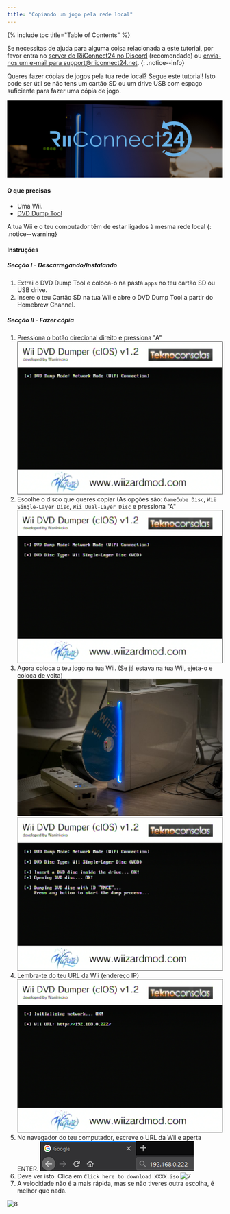 ```yaml
---
title: "Copiando um jogo pela rede local"
---
```


{% include toc title="Table of Contents" %}

Se necessitas de ajuda para alguma coisa relacionada a este tutorial, por favor entra no [server do RiiConnect24 no Discord](https://discord.gg/b4Y7jfD) (recomendado) ou [envia-nos um e-mail para support@riiconnect24.net](mailto:support@riiconnect24.net).
{: .notice--info}

Queres fazer cópias de jogos pela tua rede local? Segue este tutorial! Isto pode ser útil se não tens um cartão SD ou um drive USB com espaço suficiente para fazer uma cópia de jogo.

![RiiConnect24 Logo](/images/WiiRC24Logo.jpg)

#### O que precisas

* Uma Wii.
* [DVD Dump Tool](/assets/files/DVDDumpTool.zip)

A tua Wii e o teu computador têm de estar ligados à mesma rede local
{: .notice--warning}

#### Instruções

##### Secção I - Descarregando/Instalando

1. Extrai o DVD Dump Tool e coloca-o na pasta `apps` no teu cartão SD ou USB drive.
1. Insere o teu Cartão SD na tua Wii e abre o DVD Dump Tool a partir do Homebrew Channel.

##### Secção II - Fazer cópia

1. Pressiona o botão direcional direito e pressiona "A" ![2](/images/DumpDiscs_LAN/2.png)
1. Escolhe o disco que queres copiar (As opções são: `GameCube Disc`, `Wii Single-Layer Disc`, `Wii Dual-Layer Disc` e pressiona "A" ![3](/images/DumpDiscs_LAN/3.png)
1. Agora coloca o teu jogo na tua Wii. (Se já estava na tua Wii, ejeta-o e coloca de volta) ![InsertTheDisc](/images/DumpDiscs_LAN/insertthedisc.jpg) ![4](/images/DumpDiscs_LAN/4.png)
1. Lembra-te do teu URL da Wii (endereço IP) ![5](/images/DumpDiscs_LAN/5.png)
1. No navegador do teu computador, escreve o URL da Wii e aperta ENTER. ![6](/images/DumpDiscs_LAN/6.png)
1. Deve ver isto. Clica em `Click here to download XXXX.iso` ![7](/images/DumpDiscs_LAN/7.jpg)
1. A velocidade não é a mais rápida, mas se não tiveres outra escolha, é melhor que nada.

![8](/images/DumpDiscs_LAN/8.PNG)
